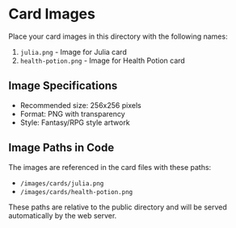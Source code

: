# Card Images

Place your card images in this directory with the following names:

1. `julia.png` - Image for Julia card
2. `health-potion.png` - Image for Health Potion card

## Image Specifications
- Recommended size: 256x256 pixels
- Format: PNG with transparency
- Style: Fantasy/RPG style artwork

## Image Paths in Code
The images are referenced in the card files with these paths:
- `/images/cards/julia.png`
- `/images/cards/health-potion.png`

These paths are relative to the public directory and will be served automatically by the web server. 
